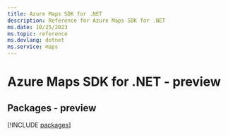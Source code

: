 ```yaml
---
title: Azure Maps SDK for .NET
description: Reference for Azure Maps SDK for .NET
ms.date: 10/25/2023
ms.topic: reference
ms.devlang: dotnet
ms.service: maps
---
```

# Azure Maps SDK for .NET - preview
## Packages - preview
[!INCLUDE [packages](maps-index.md)]